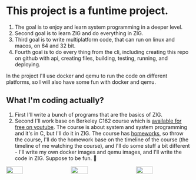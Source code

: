 # This project is a funtime project.

1. The goal is to enjoy and learn system programming in a deeper level.
2. Second goal is to learn ZIG and do everything in ZIG.
3. Third goal is to write multiplatform code, that can run on linux and macos, on 64 and 32 bit.
4. Fourth goal is to do every thing from the cli, including creating this repo on github with api, creating files, building, testing, running, and deploying.

In the project I'll use docker and qemu to run the code on different platforms, so I will also have some fun with docker and qemu.

## What I'm coding actually?

1. First I'll write a bunch of programs that are the basics of ZIG.
2. Second I'll work base on Berkeley C162 course which is [available for free on youtube](https://www.youtube.com/playlist?list=PLF2K2xZjNEf97A_uBCwEl61sdxWVP7VWC).
   The course is about system and system programming and it's in C, but I'll do it in ZIG.
   The course has [homeworks](https://inst.eecs.berkeley.edu/~cs162/fa22/static/hw/), so throw the course, I'll do the homework base on the timeline of the course (the timeline of me watching the course), and I'll do some stuff a bit different - I'll write my own docker images and qemu images, and I'll write the code in ZIG.
   Suppose to be fun. :woman_dancing:

<div style="display: flex; justify-content: space-between;">
    <img src="https://images.unsplash.com/photo-1675602488453-c3897a475af5?q=80&w=2670&auto=format&fit=crop&ixlib=rb-4.0.3&ixid=M3wxMjA3fDB8MHxwaG90by1wYWdlfHx8fGVufDB8fHx8fA%3D%3D" style="width: 30%; margin-right: 2%;">
    <img src="https://images.unsplash.com/photo-1629654297299-c8506221ca97?q=80&w=2574&auto=format&fit=crop&ixlib=rb-4.0.3&ixid=M3wxMjA3fDB8MHxwaG90by1wYWdlfHx8fGVufDB8fHx8fA%3D%3D" style="width: 30%; margin-right: 2%;">
    <img src="https://images.unsplash.com/photo-1647166545674-ce28ce93bdca?q=80&w=2670&auto=format&fit=crop&ixlib=rb-4.0.3&ixid=M3wxMjA3fDB8MHxwaG90by1wYWdlfHx8fGVufDB8fHx8fA%3D%3D" style="width: 30%;">
</div>
